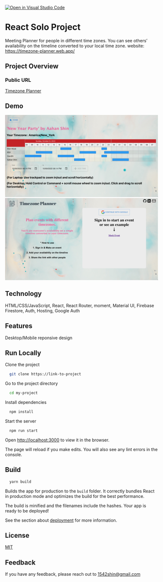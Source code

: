 [![Open in Visual Studio Code](https://classroom.github.com/assets/open-in-vscode-c66648af7eb3fe8bc4f294546bfd86ef473780cde1dea487d3c4ff354943c9ae.svg)](https://classroom.github.com/online_ide?assignment_repo_id=8181109&assignment_repo_type=AssignmentRepo)

# React Solo Project
Meeting Planner for people in different time zones. You can see others’ availability on the timeline converted to your local time zone.
website: 
https://timezone-planner.web.app/


## Project Overview

### Public URL

[Timezone Planner](https://timezone-planner.web.app/)


## Demo

![Alt text](/Demo1.png )
![Alt text](/Demo2.png )

## Technology
HTML/CSS/JavaScript, React, React Router, moment, Material UI, Firebase Firestore, Auth, Hosting, Google Auth

## Features

Desktop/Mobile reponsive design


## Run Locally

Clone the project

```bash
  git clone https://link-to-project
```

Go to the project directory

```bash
  cd my-project
```

Install dependencies

```bash
  npm install
```

Start the server

```bash
  npm run start
```

Open [http://localhost:3000](http://localhost:3000) to view it in the browser.

The page will reload if you make edits.
You will also see any lint errors in the console.

## Build


```bash
  yarn build
```
Builds the app for production to the `build` folder. 
It correctly bundles React in production mode and optimizes the build for the best performance.

The build is minified and the filenames include the hashes. 
Your app is ready to be deployed!

See the section about [deployment](https://facebook.github.io/create-react-app/docs/deployment) for more information.

## License

[MIT](https://choosealicense.com/licenses/mit/)


## Feedback

If you have any feedback, please reach out to 1542shin@gmail.com

